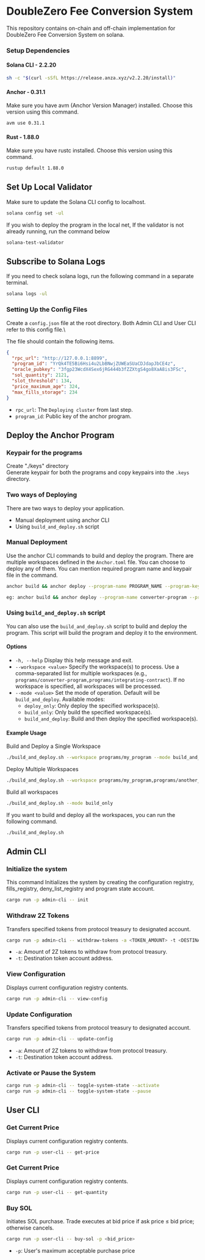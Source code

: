 # DoubleZero Fee Conversion System #

This repository contains on-chain and off-chain implementation for DoubleZero Fee Conversion System on solana.

### Setup Dependencies

#### Solana CLI - 2.2.20
```sh
sh -c "$(curl -sSfL https://release.anza.xyz/v2.2.20/install)"
```
#### Anchor - 0.31.1
Make sure you have avm (Anchor Version Manager) installed. Choose this version using this command.
```sh
avm use 0.31.1
```

#### Rust - 1.88.0
Make sure you have rustc installed. Choose this version using this command.
```sh
rustup default 1.88.0
```

## Set Up Local Validator
Make sure to update the Solana CLI config to localhost.
```sh
solana config set -ul
```
If you wish to deploy the program in the local net, If the validator is not already running, run the command below 
```sh
solana-test-validator
```

## Subscribe to Solana Logs
If you need to check solana logs, run the following command in a separate terminal.
```sh
solana logs -ul
```
### Setting Up the Config Files
Create a `config.json` file at the root directory. Both Admin CLI and User CLI refer to this config file.\

The file should contain the following items.
```json
{
  "rpc_url": "http://127.0.0.1:8899",
  "program_id": "YrQk4TE5Bi6Hsi4u2LbBNwjZUWEaSUaCDJdapJbCE4z",
  "oracle_pubkey": "3fgp23WcdX4Sex6jRG444b3fZZXtgS4go8XaA8is3FSc",
  "sol_quantity": 2121,
  "slot_threshold": 134,
  "price_maximum_age": 324,
  "max_fills_storage": 234
}
```
- `rpc_url`: The `Deploying cluster` from last step.
- `program_id`: Public key of the anchor program.

## Deploy the Anchor Program
### Keypair for the programs
Create "./keys" directory\
Generate keypair for both the programs and copy keypairs into the `.keys` directory.

### Two ways of Deploying
There are two ways to deploy your application.
- Manual deployment using anchor CLI
- Using `build_and_deploy.sh` script

### Manual Deployment
Use the anchor CLI commands to build and deploy the program.
There are multiple workspaces defined in the `Anchor.toml` file. You can choose to deploy any of them.
You can mention required program name and keypair file in the command.

```sh
anchor build && anchor deploy --program-name PROGRAM_NAME --program-keypair ..keys/KEYPAIR.json

eg: anchor build && anchor deploy --program-name converter-program --program-keypair ./.keys/converter-program-keypair.json
```

### Using `build_and_deploy.sh` script
You can also use the `build_and_deploy.sh` script to build and deploy the program. This script will build the program and
deploy it to the environment.

#### Options
- `-h, --help` Display this help message and exit.
- `--workspace <value>` Specify the workspace(s) to process. Use a comma-separated list for multiple workspaces (e.g., `programs/converter-program,programs/integrating-contract`). If no workspace is specified, all workspaces will be processed.
- `--mode <value>` Set the mode of operation. Default will be `build_and_deploy`. Available modes:
    - `deploy_only`: Only deploy the specified workspace(s).
    - `build_only`: Only build the specified workspace(s).
    - `build_and_deploy`: Build and then deploy the specified workspace(s).

#### Example Usage
Build and Deploy a Single Workspace
```sh
./build_and_deploy.sh --workspace programs/my_program --mode build_and_deploy
```

Deploy Multiple Workspaces
```sh
./build_and_deploy.sh --workspace programs/my_program,programs/another_program --mode deploy_only
```

Build all workspaces
```sh
./build_and_deploy.sh --mode build_only
```

If you want to build and deploy all the workspaces, you can run the following command.
```sh
./build_and_deploy.sh
```

## Admin CLI

### Initialize the system 
This command Initializes the system by creating the configuration registry, fills_registry, deny_list_registry and program state account.
```sh
cargo run -p admin-cli -- init
```

### Withdraw 2Z Tokens 
Transfers specified tokens from protocol treasury to designated account.
```sh
cargo run -p admin-cli -- withdraw-tokens -a <TOKEN_AMOUNT> -t <DESTINATION_ACCOUNT>
```

- `-a`: Amount of 2Z tokens to withdraw from protocol treasury.
- `-t`: Destination token account address.

 
### View Configuration
Displays current configuration registry contents.
```sh
cargo run -p admin-cli -- view-config
```

### Update Configuration
Transfers specified tokens from protocol treasury to designated account.
```sh
cargo run -p admin-cli -- update-config
```

- `-a`: Amount of 2Z tokens to withdraw from protocol treasury.
- `-t`: Destination token account address.

### Activate or Pause the System
```sh
cargo run -p admin-cli -- toggle-system-state --activate
cargo run -p admin-cli -- toggle-system-state --pause
```

## User CLI

### Get Current Price
Displays current configuration registry contents.
```sh
cargo run -p user-cli -- get-price
```

### Get Current Price
Displays current configuration registry contents.
```sh
cargo run -p user-cli -- get-quantity
```

### Buy SOL
Initiates SOL purchase. Trade executes at bid price if ask price ≤ bid price; otherwise cancels.
```sh
cargo run -p user-cli -- buy-sol -p <bid_price>
```

- `-p`: User's maximum acceptable purchase price
